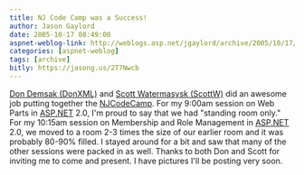 ```yaml
---
title: NJ Code Camp was a Success!
author: Jason Gaylord
date: 2005-10-17 08:49:00
aspnet-weblog-link: http://weblogs.asp.net/jgaylord/archive/2005/10/17/427685.aspx
categories: [aspnet-weblog]
tags: [archive]
bitly: https://jasong.us/2T7Nwcb
---
```


[Don Demsak (DonXML)](http://www.donxml.com/) and [Scott Watermasysk (ScottW)](http://www.scottwater.com/) did an awesome job putting together the [NJCodeCamp](http://www.njcodecamp.org/). For my 9:00am session on Web Parts in [ASP.NET](http://www.asp.net/ "ASP") 2.0, I'm proud to say that we had "standing room only." For my 10:15am session on Membership and Role Management in [ASP.NET](http://www.asp.net/ "ASP") 2.0, we moved to a room 2-3 times the size of our earlier room and it was probably 80-90% filled. I stayed around for a bit and saw that many of the other sessions were packed in as well. Thanks to both Don and Scott for inviting me to come and present. I have pictures I'll be posting very soon.